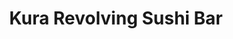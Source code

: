 ---
layout: place
title: "Kura Revolving Sushi Bar"
permalink: /virginia/tysons/kura-revolving-sushi-bar.html
stateAbbr: VA
stateName: Virginia
cityName: Tysons
place_id: ChIJDSoocE9LtokR_x9nNyX_PPk
photos:
  - name: >-
      places/ChIJDSoocE9LtokR_x9nNyX_PPk/photos/AeeoHcJRQiBVg5KBn6xaX3DrT_GqXyo-ghIu51rsMIfOk2XRcG4IiAj0Z7lrhUUxeg1iRS0-dy5sDgSUMJMM0jZIOOJgvKgL5IGEh-QT0mOZ6uMfwm2bdaNbB3OSsf3CvG4DsNGOlKTyXDPcQadWLKS2ORgNOAjaGpOA4Qe8jCOjOHrKXrNFBIaNQwzFzQDPRDAEcs9r6WjK9L4nzARO0AZFszfUU7A38TpobD4rlawuYmufgqQyYEm6zaWnRufofNlKSMbMAzbpouzysHpZIARkont6SdcTmuXuOUc1q91q6zLgag
    widthPx: 2000
    heightPx: 1335
    authorAttributions:
      - displayName: Kura Revolving Sushi Bar
        uri: https://maps.google.com/maps/contrib/118151419800747906891
        photoUri: >-
          https://lh3.googleusercontent.com/a-/ALV-UjUKEgAPcvzYHjO5rRpVYlZlR1vM4A1h-WKunUCvbYZNw3bD7UiG=s100-p-k-no-mo
    flagContentUri: >-
      https://www.google.com/local/imagery/report/?cb_client=maps_api_places.places_api&image_key=!1e10!2sAF1QipPiwF7L8fXyGLbbzHRahjAIoeQzq_k8FAjH4CpX&hl=en-US
    googleMapsUri: >-
      https://www.google.com/maps/place//data=!3m4!1e2!3m2!1sAF1QipPiwF7L8fXyGLbbzHRahjAIoeQzq_k8FAjH4CpX!2e10!4m2!3m1!1s0x89b64b4f70282a0d:0xf93cff2537671fff
  - name: >-
      places/ChIJDSoocE9LtokR_x9nNyX_PPk/photos/AeeoHcKHRJPEabM9B6NY3oZveTWmUa-gew4OzwJeTE2Rd7Aeg_kq9kK0DRLNM0CEtelRG0v9etaOvkTHvQ9XzE7trGksdfU-KZQGrlwlfKG6qBuZ4RUmMls6V7pMReZ6wYR4sQgGc2Xc92e-THZNSunEVr9t5q4d0oJn8vIeUOjDtVNxAD19P6vXC7gA86nC2gfL8kJBoqYA7aCU5Dc600toZNwGchwVQIawNj-1CVD3uNB1ZOvMCt6zP2Iacx0gZb_xEPrAadfTKmIa7HoDV20ScFPGo2PWQF03nmLBq0UJ42kQSg
    widthPx: 2000
    heightPx: 1335
    authorAttributions:
      - displayName: Kura Revolving Sushi Bar
        uri: https://maps.google.com/maps/contrib/118151419800747906891
        photoUri: >-
          https://lh3.googleusercontent.com/a-/ALV-UjUKEgAPcvzYHjO5rRpVYlZlR1vM4A1h-WKunUCvbYZNw3bD7UiG=s100-p-k-no-mo
    flagContentUri: >-
      https://www.google.com/local/imagery/report/?cb_client=maps_api_places.places_api&image_key=!1e10!2sAF1QipO3wq6AJeAy32wCVBMA_P5TPm3f_WBOPHTT11_I&hl=en-US
    googleMapsUri: >-
      https://www.google.com/maps/place//data=!3m4!1e2!3m2!1sAF1QipO3wq6AJeAy32wCVBMA_P5TPm3f_WBOPHTT11_I!2e10!4m2!3m1!1s0x89b64b4f70282a0d:0xf93cff2537671fff
  - name: >-
      places/ChIJDSoocE9LtokR_x9nNyX_PPk/photos/AeeoHcLl8z9RabCgMCR5rHH3UeMAzRsg_wXkD-f_jheUz8pmDP8UQxhrMzOkcbrN8BrFKB3vpH9v6kQhKfv3RqN_g0r2pJiUODQhUeIRQknIH8-sd9v6bB2Xq23Kr5-mZRGvF6EVi8H3onGQ0gESCeUSQPcsJnvfNDXhXd7EyIcVr7tDaTtilEwVzks5g6We36Rw9Dex3K5CPtp-8yOrCUOS77rzUwNvC1ItW4NwWeiFDL8PPO-qRJr3VlFgpdzYmY1St454uiP9R2-cgi6Id102Ji6naC196dSfbxBSe3rDapg55Q0Ze1NhZ4W8ZzPwxBb93ttV7DW2mAt2O16bNhqqT809NerUbATWIVlByVbAbnBHtzIUU5nml7TAsiH1n9vn4Q19xTsqct24Z0n3ME9_aMaSOIjggR0pvWNffxmO0ck
    widthPx: 4000
    heightPx: 1848
    authorAttributions:
      - displayName: EL
        uri: https://maps.google.com/maps/contrib/117079718524551215152
        photoUri: >-
          https://lh3.googleusercontent.com/a-/ALV-UjVwEPb2xreDbNrujc7UYIU4kXW3atnY_Abz5Bx8LxV1f44Zg1FE=s100-p-k-no-mo
    flagContentUri: >-
      https://www.google.com/local/imagery/report/?cb_client=maps_api_places.places_api&image_key=!1e10!2sCIHM0ogKEICAgMDwvoypdw&hl=en-US
    googleMapsUri: >-
      https://www.google.com/maps/place//data=!3m4!1e2!3m2!1sCIHM0ogKEICAgMDwvoypdw!2e10!4m2!3m1!1s0x89b64b4f70282a0d:0xf93cff2537671fff
  - name: >-
      places/ChIJDSoocE9LtokR_x9nNyX_PPk/photos/AeeoHcIIWZEOAFpFXr00h17MaYmouTGkTk_cbWkQCiR_SBQTbrVs413CLg_s1Tyy2-ByniGNBfs4WK4OZZV2EB1DcmLmVC_oydwmtdNows7Jxb2LHCUAwqgQ-bmjzIQT9iyC9P3jBXGXyBGKYIGrg_9OkdKnXKPGzYm0AYmEGX0tH62eRhY3_BBb8o0v5uUY1WZzuxYQPtUGk0ROmczDN95tCmfPCE6HuNDXMV3dyOrGxynZP7JlwgMZqPGJOuq189J3ZdkIrSnhzAX2rKJhpHwqHGj_vUo9DScFRNSCHN43IMmWyYLf2vX6DblGZae2B-M6cXlNLoPC1CXDEODqYyPXEstxe2tXASyw4C5Q-dtefgrHkX7hIqzlfpuLCBcB_9Sh07tOJ4tdiEKkaXibi5Ba0TcWl8djn8c9rafswlY3nuRQ67GO
    widthPx: 3024
    heightPx: 4032
    authorAttributions:
      - displayName: Erika J
        uri: https://maps.google.com/maps/contrib/101669194410713679964
        photoUri: >-
          https://lh3.googleusercontent.com/a-/ALV-UjUKpFhxd2qUYDxsTJfhxYs8BuHanQQN5tyRJzzpq85FmF4DmrOdkA=s100-p-k-no-mo
    flagContentUri: >-
      https://www.google.com/local/imagery/report/?cb_client=maps_api_places.places_api&image_key=!1e10!2sCIHM0ogKEICAgIDT8c2F0AE&hl=en-US
    googleMapsUri: >-
      https://www.google.com/maps/place//data=!3m4!1e2!3m2!1sCIHM0ogKEICAgIDT8c2F0AE!2e10!4m2!3m1!1s0x89b64b4f70282a0d:0xf93cff2537671fff
  - name: >-
      places/ChIJDSoocE9LtokR_x9nNyX_PPk/photos/AeeoHcJ6ph3sSW5ZBww5u-EMuG1MbTyWLULT1IZ2-IPYiEu5qgmkRUABfHvYM1JjlO3HpFz2Py4z_EccTJxZl9gq9SFlopQ_dc4MS8721POhxf7PSA2_e2YFdpoYB8UH6olnsNPlY_Aef8l6HJWzBL5Hfnu-rJZp0uplEo1OmSdGujLmUBDfJNB4fywuaJfd9s3UHYlgzHucLlS9pmz3Gp_PudGsUblel8JU4r3h1DbeIv5ibyjDKkeJepDi9-8PST36U3gvWithlWjS7c4pVlRwreNWjpUzBaTRxTZMs1Gfs8SHsd2yGVA-sgqwlhb7g9AC7c14Mle_4ulJ2A2C5hK_NrWLY9LGo-2nVwbN4uaN9HD4DduPAgG76OUJZ8JNnc5cxjuTEsCGnQixZuPxmWZr1tL9Fu3kbsL1ZCZzOfzf8BrD7A
    widthPx: 4032
    heightPx: 3024
    authorAttributions:
      - displayName: pep7890
        uri: https://maps.google.com/maps/contrib/110813810137433305708
        photoUri: >-
          https://lh3.googleusercontent.com/a-/ALV-UjWB5OueJLbCLwNHhHf7S7LNr55fql-mdcUwnAZgfJaNjob3uNMI-A=s100-p-k-no-mo
    flagContentUri: >-
      https://www.google.com/local/imagery/report/?cb_client=maps_api_places.places_api&image_key=!1e10!2sCIHM0ogKEICAgID9sPLSZg&hl=en-US
    googleMapsUri: >-
      https://www.google.com/maps/place//data=!3m4!1e2!3m2!1sCIHM0ogKEICAgID9sPLSZg!2e10!4m2!3m1!1s0x89b64b4f70282a0d:0xf93cff2537671fff
  - name: >-
      places/ChIJDSoocE9LtokR_x9nNyX_PPk/photos/AeeoHcKVBzFHfGpXPfreA_0d2ck3LHkWhqBxf0HMgxssEeZ0j5C_UJEkBwobtLP3dnsXR4J3o3HTqnHPmOlwTiuYS3PXdnwcpV9kUNbEU3B24NLHZ1IeuplnAu_c3pknhCo6H0WjKdoqcLP9WCvBdEv7n0hFx_fREQqkWXw07xduhCqP9GA2-9Gcn5nfcGIM827cH8qHcEdzIOekQEL72D_f42FuGHBhMqL04gquERWHXAr0rPmwe5kviwi8qOpxW5HRr85ITB8y1JQhAxc-zZzWNuoRLTqVvpH5MwcO9VhCchbAxL-sbLcWCETwggsaZpSeqtWD6UdqKKJNkwfX5HHRxCayZpQDTTnvMgEv7TpspBBbrvYbPYwHQRDn_hEXmUnMukCyqifFZHgodKfuWp7gTAPM3tXxx-k7lK4YpTBF2C0AxkU
    widthPx: 4800
    heightPx: 3600
    authorAttributions:
      - displayName: Nerissa Maria Ward
        uri: https://maps.google.com/maps/contrib/101725040716581704315
        photoUri: >-
          https://lh3.googleusercontent.com/a-/ALV-UjU2cya3k9_rLIrVaajuCezfRI9-ThsRQkwKWzUYuMVEloomjSqq=s100-p-k-no-mo
    flagContentUri: >-
      https://www.google.com/local/imagery/report/?cb_client=maps_api_places.places_api&image_key=!1e10!2sCIHM0ogKEICAgICdiITdpgE&hl=en-US
    googleMapsUri: >-
      https://www.google.com/maps/place//data=!3m4!1e2!3m2!1sCIHM0ogKEICAgICdiITdpgE!2e10!4m2!3m1!1s0x89b64b4f70282a0d:0xf93cff2537671fff
  - name: >-
      places/ChIJDSoocE9LtokR_x9nNyX_PPk/photos/AeeoHcIowtM36OQqiC-yL4aArpgv4h4rB8Ny-mTRTVzPy-Wc12RJo6T-OAhO8UD0jRr8TgYvcnlvrwpzmDHqMhivxcMq0qxfHgzG_ELcDNcMSIUwpmF30eaWU2sr9zMp1VwUuou6bMxXrzDFFTib-kand4vHvHwPhSr9Y4bcREzUb1KaayI7dg2yPqClS4YPhkSB6OaYk9b7Y5HbymTfr9jxSdY3VwRcjwv64GWkcFTIsMIu_SivO_EwvGU0yFAGbwf1R9yzaMgUuSx9q2JiW0MVsOeTML83lulRak5NcorG6Cy46J64ZUp58kodp07kFrql-K5TpnSE-9B0DoNxyqVz_wlJL3iQ3wrI5cSl4N7SRySJo7gcLpFT6rIKUi6Mo3RHpFaXD0XfGHV_Ano1b08VKEWmvvVcIeZhZtdR9Tm5XYeLyw
    widthPx: 4800
    heightPx: 3600
    authorAttributions:
      - displayName: Nerissa Maria Ward
        uri: https://maps.google.com/maps/contrib/101725040716581704315
        photoUri: >-
          https://lh3.googleusercontent.com/a-/ALV-UjU2cya3k9_rLIrVaajuCezfRI9-ThsRQkwKWzUYuMVEloomjSqq=s100-p-k-no-mo
    flagContentUri: >-
      https://www.google.com/local/imagery/report/?cb_client=maps_api_places.places_api&image_key=!1e10!2sCIHM0ogKEICAgICdiITdDg&hl=en-US
    googleMapsUri: >-
      https://www.google.com/maps/place//data=!3m4!1e2!3m2!1sCIHM0ogKEICAgICdiITdDg!2e10!4m2!3m1!1s0x89b64b4f70282a0d:0xf93cff2537671fff
  - name: >-
      places/ChIJDSoocE9LtokR_x9nNyX_PPk/photos/AeeoHcJuJYEYHX9TCzdEyDIo7IhXvBUKEMZspf5sSzdX6kirPkAXW1QQyICtIvsgK1ufT3yIiPgOOqbivEPwchamDnrn6JmJpk_7DVIlQLwDapU60jZCtq2v8Hjr2m4g1mQc2mvH2gGUHKFAhJznlaowjqwXP54nPZbkE4DiqonJ7p7WvmltPOlX0Fj63yTZrdRLFaIOZs7-Isv6j99HVpugXrGUHJiOF3TXqU5JD4wB-CwS3jP6DWv7dGEhhtBW1RizbUt5E73Byt0cU1fHK52LCiTz7ilav1gfaQxllE6Lm33MDsvz7W9r5JILvrYGP4BSYPlu0gUjf3bdOGvYqh1MagOs5NToJCXiUZwIn83v7_fNS-QbyQ-MDmkBsy0YUV8DVWRowY5WPiILOnXSKvhz57W5vqb6N59RGF5irwJPswmFMA
    widthPx: 4800
    heightPx: 3600
    authorAttributions:
      - displayName: Ashley Sanchez Garcia
        uri: https://maps.google.com/maps/contrib/113232361043178354254
        photoUri: >-
          https://lh3.googleusercontent.com/a-/ALV-UjVvMii2advnYbZFAU6wH04LvfvC4HS6r3Vdm9TkwR8cu5HfisEIlQ=s100-p-k-no-mo
    flagContentUri: >-
      https://www.google.com/local/imagery/report/?cb_client=maps_api_places.places_api&image_key=!1e10!2sCIHM0ogKEICAgICXu_Xtcg&hl=en-US
    googleMapsUri: >-
      https://www.google.com/maps/place//data=!3m4!1e2!3m2!1sCIHM0ogKEICAgICXu_Xtcg!2e10!4m2!3m1!1s0x89b64b4f70282a0d:0xf93cff2537671fff
  - name: >-
      places/ChIJDSoocE9LtokR_x9nNyX_PPk/photos/AeeoHcJgJ_vBBzBB5TpeMcB16vC26ofNGOHdHTRTDOIutYA9Ux8F9aBEMzDm3I8qvxhVcH1eTumeVJVwDWXWGJHboMyio2A74ttYFl28jsN0DhqCk_r5G4KlSJ_Pdrv_VtphU_MuXRaGnG9_Z-3ui-s_hjFIaklFcdORt1NOvpU_2USQflvqUDPNRfluyo_y_lEBZNOu3VOxdG0naYeA_7-SncTgySDZBxgw1xd7KD0lNY9EmY96ADNr7oiXVr9C-RdHKCOVhsPQd-IVIn644hqK0F4BvZQ-ilZXYFKQg8oVwKtOWj_-LR0oqxH0oHNj9iYxwYqKWuyGRJL1rb_VsXyEFfPx-khju4hgoeX0NYqYeuY5nHpzA1t90Uhhg2OUiiNDQzwpwh5BsqI9lJWQPy7-BZCUGmLYf4eJFn-SyGdBPFEBafI
    widthPx: 4624
    heightPx: 3468
    authorAttributions:
      - displayName: Isabelle Ku
        uri: https://maps.google.com/maps/contrib/111349889766073821954
        photoUri: >-
          https://lh3.googleusercontent.com/a-/ALV-UjX1fTnAZTKySBAzoIw-MKkxr7saI5_Uqcl0xjHK1vp0ctx6WQeGnw=s100-p-k-no-mo
    flagContentUri: >-
      https://www.google.com/local/imagery/report/?cb_client=maps_api_places.places_api&image_key=!1e10!2sCIHM0ogKEICAgIDT-aKr-QE&hl=en-US
    googleMapsUri: >-
      https://www.google.com/maps/place//data=!3m4!1e2!3m2!1sCIHM0ogKEICAgIDT-aKr-QE!2e10!4m2!3m1!1s0x89b64b4f70282a0d:0xf93cff2537671fff
  - name: >-
      places/ChIJDSoocE9LtokR_x9nNyX_PPk/photos/AeeoHcIG2Eiyp9Im2CMmCHOdbQCtMKIJGXba3vAHCxm0VqnpKfcwhX-L4NwKb8SZJanOU3TyynAxiVapTriMMAs2WBOE6vSNvkmHNGHAYHmXwGK2PX1Y11UzEcHm3XYbbh4slf9DPshxN057waONYeHhgWitLLy3yzZiyc7eMvn4y0Yb9OFl67nvDHt5sdBveU_BEViQJH0uQLZYqIADO9QK9C7mo78R3FfYglHE_Oo2J2A5X3R62x8ArF1EUjk_g9IXp-Ku3BLF4033CZfLcvEeTSQHAwdSRo-guhohc6d1dxoRpeiGA3PbHqFRxjlF532nYAUohbBUncbYAG26eLJxBfTjJuBfZXeR6O_2MLYGDf5BL4LXVyKt5h0h23XsW-V3DYi4x-SsrL0wBaqxQNToMczNBcOA1htwzw4mjFz2zZ9juA
    widthPx: 3600
    heightPx: 4800
    authorAttributions:
      - displayName: Ashley Michelle Peña Aguilera
        uri: https://maps.google.com/maps/contrib/105995877729709710088
        photoUri: >-
          https://lh3.googleusercontent.com/a-/ALV-UjX-1fCyt0ACnpaO929B3571A2wDVq-ZLx_J11qDSeWusNBYTvt2=s100-p-k-no-mo
    flagContentUri: >-
      https://www.google.com/local/imagery/report/?cb_client=maps_api_places.places_api&image_key=!1e10!2sCIHM0ogKEICAgID30bvWXw&hl=en-US
    googleMapsUri: >-
      https://www.google.com/maps/place//data=!3m4!1e2!3m2!1sCIHM0ogKEICAgID30bvWXw!2e10!4m2!3m1!1s0x89b64b4f70282a0d:0xf93cff2537671fff
address: 8461 Leesburg Pike Suite C, Tysons, VA 22182, USA
street: 8461 Leesburg Pike Suite C
city: Tysons
state: VA
zip: '22182'
country: USA
neighborhood: Hunter Mill District
latitude: '38.924689'
longitude: '-77.239920'
accessibility_options:
  wheelchairAccessibleParking: true
  wheelchairAccessibleEntrance: true
  wheelchairAccessibleRestroom: true
  wheelchairAccessibleSeating: true
business_status: OPERATIONAL
name: Kura Revolving Sushi Bar
google_maps_links:
  directionsUri: >-
    https://www.google.com/maps/dir//''/data=!4m7!4m6!1m1!4e2!1m2!1m1!1s0x89b64b4f70282a0d:0xf93cff2537671fff!3e0
  placeUri: https://maps.google.com/?cid=17959509949355073535
  writeAReviewUri: >-
    https://www.google.com/maps/place//data=!4m3!3m2!1s0x89b64b4f70282a0d:0xf93cff2537671fff!12e1
  reviewsUri: >-
    https://www.google.com/maps/place//data=!4m4!3m3!1s0x89b64b4f70282a0d:0xf93cff2537671fff!9m1!1b1
  photosUri: >-
    https://www.google.com/maps/place//data=!4m3!3m2!1s0x89b64b4f70282a0d:0xf93cff2537671fff!10e5
primary_type: Japanese Restaurant
opening_hours:
  regular: null
  current: null
secondary_opening_hours:
  regular:
    weekdayDescriptions: null
    type: null
  current:
    weekdayDescriptions: null
    type: null
phone: null
price_level: null
price_range: null
rating: null
rating_count: 0
website: null
description: null
reviews: null
parking_options: null
payment_options: null
allow_dogs: null
curbside_pickup: null
delivery: null
dine_in: null
good_for_children: null
good_for_groups: null
good_for_sports: null
live_music: null
menu_for_children: null
outdoor_seating: null
reservable: null
restroom: null
serves_beer: null
serves_breakfast: null
serves_brunch: null
serves_cocktails: null
serves_coffee: null
serves_dinner: null
serves_dessert: null
serves_lunch: null
serves_vegetarian_food: null
serves_wine: null
takeout: null

---